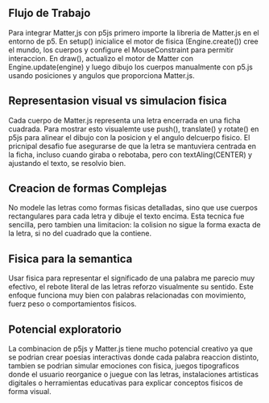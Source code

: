 ## Flujo de Trabajo
Para integrar Matter,js con p5js primero importe la libreria de Matter.js en el entorno de p5. En setup() inicialice el motor de fisica (Engine.create()) cree el mundo, los cuerpos y configure el MouseConstraint para permitir interaccion. En draw(), actualizo el motor de Matter con Engine.update(engine) y luego dibujo los cuerpos manualmente con p5.js usando posiciones y angulos que proporciona Matter.js.

## Representasion visual vs simulacion fisica
Cada cuerpo de Matter.js representa una letra encerrada en una ficha cuadrada. Para mostrar esto visualemte use push(), translate() y rotate() en p5js para alinear el dibujo con la posicion y el angulo delcuerpo fisico. El pricnipal desafio fue asegurarse de que la letra se mantuviera centrada en la ficha, incluso cuando giraba o rebotaba, pero con textAling(CENTER) y ajustando el texto, se resolvio bien.

## Creacion de formas Complejas
No modele las letras como formas fisicas detalladas, sino que use cuerpos rectangulares para cada letra y dibuje el texto encima. Esta tecnica fue sencilla, pero tambien una limitacion: la colision no sigue la forma exacta de la letra, si no del cuadrado que la contiene.

## Fisica para la semantica
Usar fisica para representar el significado de una palabra me parecio muy efectivo, el rebote literal de las letras reforzo visualmente su sentido. Este enfoque funciona muy bien con palabras relacionadas con movimiento, fuerz peso o comportamientos fisicos.

## Potencial exploratorio
La combinacion de p5js y Matter.js tiene mucho potencial creativo ya que se podrian crear poesias interactivas donde cada palabra reaccion distinto, tambien se podrian simular emociones con fisica, juegos tipograficos donde el usuario reorganice o juegue con las letras, instalaciones artisticas digitales o herramientas educativas para explicar conceptos fisicos de forma visual.


